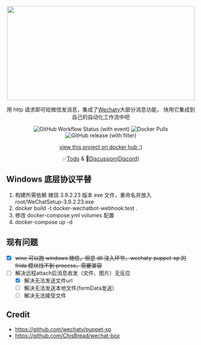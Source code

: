 <div align="center">
<img src="https://cdn.jsdelivr.net/gh/danni-cool/danni-cool@cdn/image/wechatbot-webhook.png" width="500" height="251"/>

用 http 请求即可给微信发消息，集成了[Wechaty](https://github.com/wechaty/wechaty)大部分消息功能， 快用它集成到自己的自动化工作流中吧

![GitHub Workflow Status (with event)](https://img.shields.io/github/actions/workflow/status/danni-cool/docker-wechatbot-webhook/release.yml) ![Docker Pulls](https://img.shields.io/docker/pulls/dannicool/docker-wechatbot-webhook) ![GitHub release (with filter)](https://img.shields.io/github/v/release/danni-cool/docker-wechatbot-webhook)

[view this project on docker hub :)](https://hub.docker.com/repository/docker/dannicool/docker-wechatbot-webhook/general)

✅[Todo](https://github.com/danni-cool/docker-wechatbot-webhook/issues/11) & 💬[Discussion(Discord)](https://discord.gg/jRX5F2Km)

</div>

## Windows 底层协议平替

1. 构建所需依赖 微信 3.9.2.23 版本 exe 文件，重命名并放入 root/WeChatSetup-3.9.2.23.exe
2. docker build -t docker-wechatbot-webhook:test .
3. 修改 docker-compose.yml volumes 配置
4. docker-compose up -d

## 现有问题

- [x] <del>wine 可以跑 windows 微信，但是 dll 注入环节，wechaty-puppet-xp 的 frida 模块找不到 process，需要兼容</del>
- [ ] 解决远程attach后消息收发（文件、图片）无反应
  - [x] 解决无法发送文件url
  - [ ] 解决无法发送本地文件(formData发送）
  - [ ] 解决无法接受文件

## Credit

- https://github.com/wechaty/puppet-xp
- https://github.com/ChisBread/wechat-box
